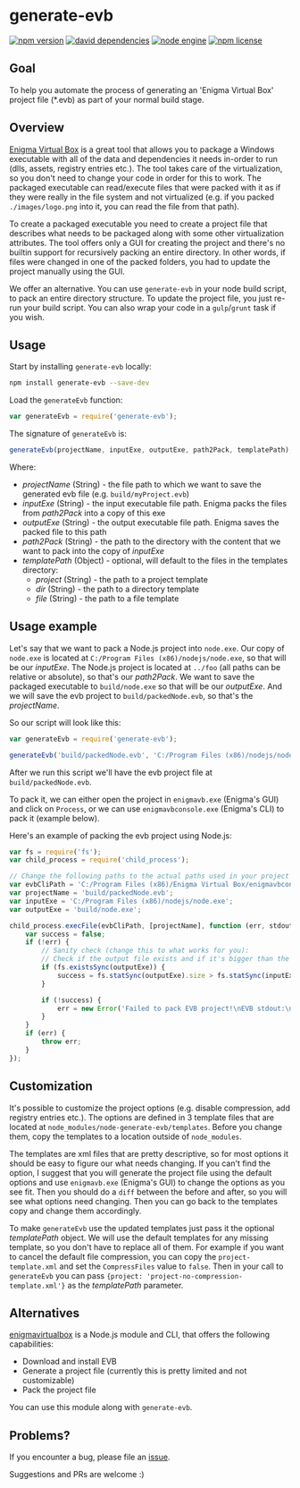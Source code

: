 
# generate-evb

[![npm version](https://img.shields.io/npm/v/generate-evb.svg)](https://www.npmjs.com/package/generate-evb)
[![david dependencies](https://img.shields.io/david/etiktin/node-generate-evb.svg)](https://raw.githubusercontent.com/etiktin/node-generate-evb/master/package.json)
[![node engine](https://img.shields.io/node/v/generate-evb.svg)](https://raw.githubusercontent.com/etiktin/node-generate-evb/master/package.json)
[![npm license](https://img.shields.io/npm/l/generate-evb.svg)](https://raw.githubusercontent.com/etiktin/node-generate-evb/master/LICENSE)

## Goal
To help you automate the process of generating an 'Enigma Virtual Box' project file (*.evb) as part of your normal build
stage.

## Overview
[Enigma Virtual Box](http://enigmaprotector.com/en/aboutvb.html) is a great tool that allows you to package a Windows
executable with all of the data and dependencies it needs in-order to run (dlls, assets, registry entries etc.). The
tool takes care of the virtualization, so you don't need to change your code in order for this to work. The packaged
executable can read/execute files that were packed with it as if they were really in the file system and not virtualized
(e.g. if you packed `./images/logo.png` into it, you can read the file from that path).

To create a packaged executable you need to create a project file that describes what needs to be packaged along with
some other virtualization attributes. The tool offers only a GUI for creating the project and there's no builtin support
for recursively packing an entire directory. In other words, if files were changed in one of the packed folders, you had
to update the project manually using the GUI.

We offer an alternative. You can use `generate-evb` in your node build script, to pack an entire directory structure. To
update the project file, you just re-run your build script. You can also wrap your code in a `gulp`/`grunt` task if you
wish.

## Usage
Start by installing `generate-evb` locally:
```sh
npm install generate-evb --save-dev
```

Load the `generateEvb` function:
```javascript
var generateEvb = require('generate-evb');
```

The signature of `generateEvb` is:
```javascript
generateEvb(projectName, inputExe, outputExe, path2Pack, templatePath);
```
Where:
- *projectName* (String) - the file path to which we want to save the generated evb file (e.g. `build/myProject.evb`)
- *inputExe* (String) - the input executable file path. Enigma packs the files from *path2Pack* into a copy of this exe
- *outputExe* (String) - the output executable file path. Enigma saves the packed file to this path
- *path2Pack* (String) - the path to the directory with the content that we want to pack into the copy of *inputExe*
- *templatePath* (Object) - optional, will default to the files in the templates directory:
    - *project* (String) - the path to a project template
    - *dir* (String) - the path to a directory template
    - *file* (String) - the path to a file template

## Usage example

Let's say that we want to pack a Node.js project into `node.exe`. Our copy of `node.exe` is located at
`C:/Program Files (x86)/nodejs/node.exe`, so that will be our *inputExe*. The Node.js project is located at `../foo`
(all paths can be relative or absolute), so that's our *path2Pack*. We want to save the packaged executable to
`build/node.exe` so that will be our *outputExe*. And we will save the evb project to `build/packedNode.evb`, so that's
the *projectName*.

So our script will look like this:

```javascript
var generateEvb = require('generate-evb');

generateEvb('build/packedNode.evb', 'C:/Program Files (x86)/nodejs/node.exe', 'build/node.exe', '../foo');
```
After we run this script we'll have the evb project file at `build/packedNode.evb`.

To pack it, we can either open the project in `enigmavb.exe` (Enigma's GUI) and click on `Process`, or we can use
`enigmavbconsole.exe` (Enigma's CLI) to pack it (example below).

Here's an example of packing the evb project using Node.js:
```javascript
var fs = require('fs');
var child_process = require('child_process');

// Change the following paths to the actual paths used in your project
var evbCliPath = 'C:/Program Files (x86)/Enigma Virtual Box/enigmavbconsole.exe';
var projectName = 'build/packedNode.evb';
var inputExe = 'C:/Program Files (x86)/nodejs/node.exe';
var outputExe = 'build/node.exe';

child_process.execFile(evbCliPath, [projectName], function (err, stdout, stderr) {
    var success = false;
    if (!err) {
        // Sanity check (change this to what works for you):
        // Check if the output file exists and if it's bigger than the input file
        if (fs.existsSync(outputExe)) {
            success = fs.statSync(outputExe).size > fs.statSync(inputExe).size;
        }

        if (!success) {
            err = new Error('Failed to pack EVB project!\nEVB stdout:\n' + stdout + '\nEVB stderr:\n' + stderr);
        }
    }
    if (err) {
    	throw err;
    }
});
```

## Customization

It's possible to customize the project options (e.g. disable compression, add registry entries etc.).
The options are defined in 3 template files that are located at `node_modules/node-generate-evb/templates`.
Before you change them, copy the templates to a location outside of `node_modules`.

The templates are xml files that are pretty descriptive, so for most options it should be easy to figure our what needs
changing. If you can't find the option, I suggest that you will generate the project file using the default options and
use `enigmavb.exe` (Enigma's GUI) to change the options as you see fit. Then you should do a `diff` between the before
and after, so you will see what options need changing. Then you can go back to the templates copy and change them
accordingly.

To make `generateEvb` use the updated templates just pass it the optional *templatePath* object. We will use the default
templates for any missing template, so you don't have to replace all of them.
For example if you want to cancel the default file compression, you can copy the `project-template.xml` and set the
`CompressFiles` value to `false`. Then in your call to `generateEvb` you can pass
`{project: 'project-no-compression-template.xml'}` as the *templatePath* parameter.

## Alternatives

[enigmavirtualbox](https://www.npmjs.com/package/enigmavirtualbox) is a Node.js module and CLI, that offers the
following capabilities:
- Download and install EVB
- Generate a project file (currently this is pretty limited and not customizable)
- Pack the project file

You can use this module along with `generate-evb`.

## Problems?

If you encounter a bug, please file an [issue](https://github.com/etiktin/node-generate-evb/issues).

Suggestions and PRs are welcome :)
